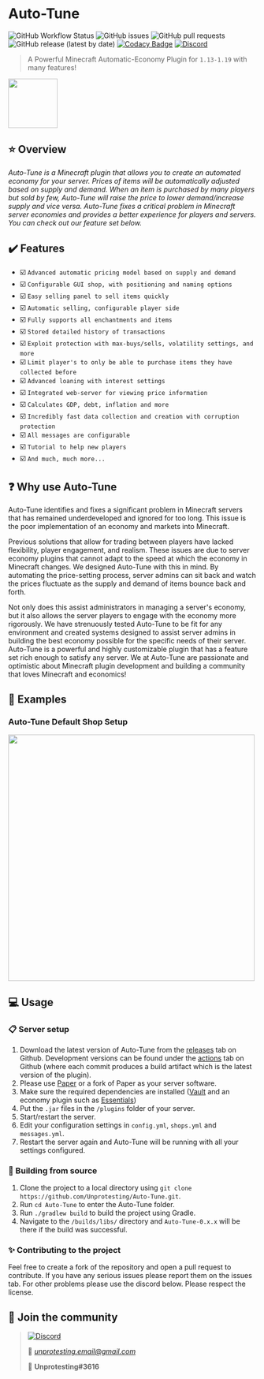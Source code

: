 # Auto-Tune

![GitHub Workflow Status](https://img.shields.io/github/workflow/status/Unprotesting/Auto-Tune/Java%20CI%20with%20Maven)
![GitHub issues](https://img.shields.io/github/issues/Unprotesting/Auto-Tune)
![GitHub pull requests](https://img.shields.io/github/issues-pr/Unprotesting/Auto-Tune)
![GitHub release (latest by date)](https://img.shields.io/github/v/release/Unprotesting/Auto-Tune)
[![Codacy Badge](https://api.codacy.com/project/badge/Grade/2f6d82bd12af4ce490959be74d1b6149)](https://app.codacy.com/gh/Unprotesting/Auto-Tune?utm_source=github.com&utm_medium=referral&utm_content=Unprotesting/Auto-Tune&utm_campaign=Badge_Grade_Settings)
[![Discord](https://img.shields.io/discord/748222485975269508.svg?label=&logo=discord&logoColor=ffffff&color=7389D8&labelColor=6A7EC2)](https://discord.gg/bNVVPe5)

>A Powerful Minecraft Automatic-Economy Plugin for ```1.13-1.19``` with many features!
<img src="https://github.com/Unprotesting/Auto-Tune/blob/master/.github/AtLogo.png?raw=true" width="100"/>

## :star: Overview

*Auto-Tune is a Minecraft plugin that allows you to create an automated economy for your server. Prices of items will be automatically adjusted based on supply and demand. When an item is purchased by many players but sold by few, Auto-Tune will raise the price to lower demand/increase supply and vice versa. Auto-Tune fixes a critical problem in Minecraft server economies and provides a better experience for players and servers. You can check out our feature set below.*

## :heavy_check_mark: Features

- :ballot_box_with_check: ```Advanced automatic pricing model based on supply and demand```
- :ballot_box_with_check: ```Configurable GUI shop, with positioning and naming options```
- :ballot_box_with_check: ```Easy selling panel to sell items quickly```
- :ballot_box_with_check: ```Automatic selling, configurable player side```
- :ballot_box_with_check: ```Fully supports all enchantments and items```
- :ballot_box_with_check: ```Stored detailed history of transactions```
- :ballot_box_with_check: ```Exploit protection with max-buys/sells, volatility settings, and more```
- :ballot_box_with_check: ```Limit player's to only be able to purchase items they have collected before```
- :ballot_box_with_check: ```Advanced loaning with interest settings```
- :ballot_box_with_check: ```Integrated web-server for viewing price information```
- :ballot_box_with_check: ```Calculates GDP, debt, inflation and more```
- :ballot_box_with_check: ```Incredibly fast data collection and creation with corruption protection```
- :ballot_box_with_check: ```All messages are configurable```
- :ballot_box_with_check: ```Tutorial to help new players```
- :ballot_box_with_check: ```And much, much more...```

## :question: Why use Auto-Tune

Auto-Tune identifies and fixes a significant problem in Minecraft servers that has remained underdeveloped and ignored for too long. This issue is the poor implementation of an economy and markets into Minecraft.

Previous solutions that allow for trading between players have lacked flexibility, player engagement, and realism. These issues are due to server economy plugins that cannot adapt to the speed at which the economy in Minecraft changes. We designed Auto-Tune with this in mind. By automating the price-setting process, server admins can sit back and watch the prices fluctuate as the supply and demand of items bounce back and forth.

Not only does this assist administrators in managing a server's economy, but it also allows the server players to engage with the economy more rigorously. We have strenuously tested Auto-Tune to be fit for any environment and created systems designed to assist server admins in building the best economy possible for the specific needs of their server. Auto-Tune is a powerful and highly customizable plugin that has a feature set rich enough to satisfy any server. We at Auto-Tune are passionate and optimistic about Minecraft plugin development and building a community that loves Minecraft and economics!

## 🎀 Examples

### Auto-Tune Default Shop Setup

<img src="https://github.com/Unprotesting/Auto-Tune/blob/master/.github/Auto-Tune-Shop.gif?raw=true" width="500"/>

## :computer: Usage

### :clipboard: Server setup

1. Download the latest version of Auto-Tune from the [releases](https://github.com/Unprotesting/Auto-Tune/releases) tab on Github. Development versions can be found under the [actions](https://github.com/Unprotesting/Auto-Tune/actions) tab on Github (where each commit produces a build artifact which is the latest version of the plugin).
2. Please use [Paper](https://papermc.io/) or a fork of Paper as your server software.
3. Make sure the required dependencies are installed ([Vault](https://www.spigotmc.org/resources/vault.34315/) and an economy plugin such as [Essentials](https://essentialsx.net))
4. Put the ```.jar``` files in the ```/plugins``` folder of your server.
5. Start/restart the server.
6. Edit your configuration settings in ```config.yml```, ```shops.yml``` and ```messages.yml```.
7. Restart the server again and Auto-Tune will be running with all your settings configured.

### :hammer: Building from source

1. Clone the project to a local directory using ```git clone https://github.com/Unprotesting/Auto-Tune.git```.
2. Run ```cd Auto-Tune``` to enter the Auto-Tune folder.
3. Run ```./gradlew build``` to build the project using Gradle.
4. Navigate to the ```/builds/libs/``` directory and ```Auto-Tune-0.x.x``` will be there if the build was successful.

### :sparkles: Contributing to the project

Feel free to create a fork of the repository and open a pull request to contribute. If you have any serious issues please report them on the issues tab. For other problems please use the discord below. Please respect the license.

## :bell: Join the community

> [![Discord](https://img.shields.io/discord/748222485975269508.svg?label=&logo=discord&logoColor=ffffff&color=7389D8&labelColor=6A7EC2)](https://discord.gg/bNVVPe5)
>
> :email: *unprotesting.email@gmail.com*
>
> :calling: **Unprotesting#3616**
